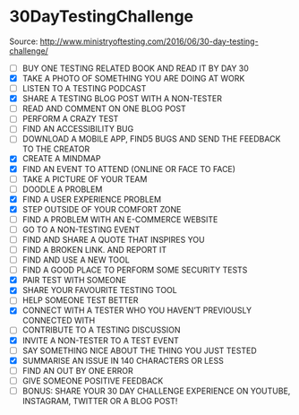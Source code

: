 # 30DayTestingChallenge
Source: http://www.ministryoftesting.com/2016/06/30-day-testing-challenge/

- [ ] BUY ONE TESTING RELATED BOOK AND READ IT BY DAY 30
- [x] TAKE A PHOTO OF SOMETHING YOU ARE DOING AT WORK
- [ ] LISTEN TO A TESTING PODCAST
- [x] SHARE A TESTING BLOG POST WITH A NON-TESTER
- [ ] READ AND COMMENT ON ONE BLOG POST
- [ ] PERFORM A CRAZY TEST
- [ ] FIND AN ACCESSIBILITY BUG
- [ ] DOWNLOAD A MOBILE APP, FIND5 BUGS AND SEND THE FEEDBACK TO THE CREATOR
- [x] CREATE A MINDMAP
- [x] FIND AN EVENT TO ATTEND (ONLINE OR FACE TO FACE)
- [ ] TAKE A PICTURE OF YOUR TEAM
- [ ] DOODLE A PROBLEM
- [x] FIND A USER EXPERIENCE PROBLEM
- [x] STEP OUTSIDE OF YOUR COMFORT ZONE
- [ ] FIND A PROBLEM WITH AN E-COMMERCE WEBSITE
- [ ] GO TO A NON-TESTING EVENT
- [ ] FIND AND SHARE A QUOTE THAT INSPIRES YOU
- [ ] FIND A BROKEN LINK. AND REPORT IT
- [ ] FIND AND USE A NEW TOOL
- [ ] FIND A GOOD PLACE TO PERFORM SOME SECURITY TESTS
- [x] PAIR TEST WITH SOMEONE
- [x] SHARE YOUR FAVOURITE TESTING TOOL
- [ ] HELP SOMEONE TEST BETTER
- [x] CONNECT WITH A TESTER WHO YOU HAVEN’T PREVIOUSLY CONNECTED WITH
- [ ] CONTRIBUTE TO A TESTING DISCUSSION
- [x] INVITE A NON-TESTER TO A TEST EVENT
- [ ] SAY SOMETHING NICE ABOUT THE THING YOU JUST TESTED
- [x] SUMMARISE AN ISSUE IN 140 CHARACTERS OR LESS
- [ ] FIND AN OUT BY ONE ERROR
- [ ] GIVE SOMEONE POSITIVE FEEDBACK
- [ ] BONUS: SHARE YOUR 30 DAY CHALLENGE EXPERIENCE ON YOUTUBE, INSTAGRAM, TWITTER OR A BLOG POST!
